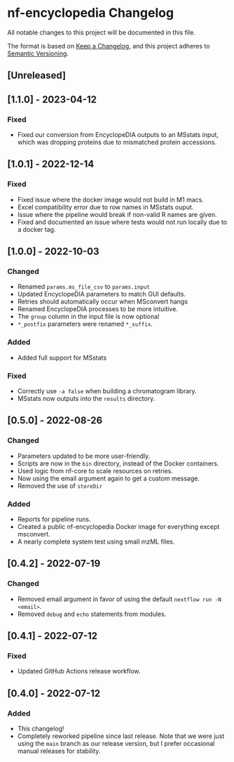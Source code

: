 # nf-encyclopedia Changelog
All notable changes to this project will be documented in this file.

The format is based on [Keep a Changelog](https://keepachangelog.com/en/1.0.0/),
and this project adheres to [Semantic Versioning](https://semver.org/spec/v2.0.0.html).

## [Unreleased]

## [1.1.0] - 2023-04-12
### Fixed
- Fixed our conversion from EncyclopeDIA outputs to an MSstats input, which was dropping proteins due to mismatched protein accessions.

## [1.0.1] - 2022-12-14
### Fixed
- Fixed issue where the docker image would not build in M1 macs.
- Excel compatibility error due to row names in MSstats ouput.
- Issue where the pipeline would break if non-valid R names are given.
- Fixed and documented an issue where tests would not run locally due to a docker tag.

## [1.0.0] - 2022-10-03
### Changed
- Renamed `params.ms_file_csv` to `params.input`
- Updated EncyclopeDIA parameters to match GUI defaults.
- Retries should automatically occur when MSconvert hangs
- Renamed EncyclopeDIA processes to be more intuitive.
- The `group` column in the input file is now optional
- `*_postfix` parameters were renamed `*_suffix`.

### Added
- Added full support for MSstats

### Fixed
- Correctly use `-a false` when building a chromatogram library. 
- MSstats now outputs into the `results` directory.

## [0.5.0] - 2022-08-26
### Changed
- Parameters updated to be more user-friendly.
- Scripts are now in the `bin` directory, instead of the Docker containers.
- Used logic from nf-core to scale resources on retries.
- Now using the email argument again to get a custom message.
- Removed the use of `storeDir`

### Added
- Reports for pipeline runs.
- Created a public nf-encyclopedia Docker image for everything except msconvert.
- A nearly complete system test using small mzML files.

## [0.4.2] - 2022-07-19
### Changed
- Removed email argument in favor of using the default `nextflow run -N <email>`.
- Removed `debug` and `echo` statements from modules.

## [0.4.1] - 2022-07-12
### Fixed
- Updated GitHub Actions release workflow.

## [0.4.0] - 2022-07-12
### Added
- This changelog!
- Completely reworked pipeline since last release. Note that we were just using the `main` branch as our release version, but I prefer occasional manual releases for stability.

